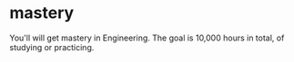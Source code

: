 # mastery
You'll will get mastery in Engineering. The goal is 10,000 hours in total, of studying or practicing. 
